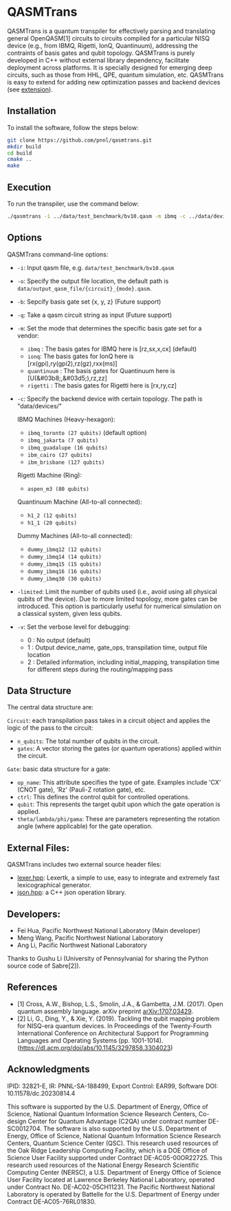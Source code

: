 # QASMTrans
QASMTrans is a quantum transpiler for effectively parsing and translating general OpenQASM[1] circuits to
circuits compiled for a particular NISQ device (e.g., from IBMQ, Rigetti, IonQ, Quantinuum), addressing
the contraints of basis gates and qubit topology. QASMTrans is purely developed in C++ without external
library dependency, facilitate deployment across platforms. It is specially designed for emerging deep
circuits, such as those from HHL, QPE, quantum simulation, etc. QASMTrans is easy to extend for adding 
new optimization passes and backend devices (see [extension](passes/README.md)). 


## Installation
To install the software, follow the steps below:

```bash
git clone https://github.com/pnnl/qasmtrans.git
mkdir build
cd build
cmake ..
make 
```

## Execution
To run the transpiler, use the command below:

```bash
./qasmtrans -i ../data/test_benchmark/bv10.qasm -m ibmq -c ../data/devices/ibmq_toronto -v 1
```

## Options
QASMTrans command-line options:

- `-i`: Input qasm file, e.g.  `data/test_benchmark/bv10.qasm`    

- `-o`: Specify the output file location, the default path is `data/output_qasm_file/{circuit}_{mode}.qasm`.

- `-b`: Sepcify basis gate set {x, y, z} (Future support) 

- `-q`: Take a qasm circuit string as input (Future support)

- `-m`: Set the mode that determines the specific basis gate set for a vendor:
  - `ibmq` : The basis gates for IBMQ here is [rz,sx,x,cx] (default)
  - `ionq`:  The basis gates for IonQ here is [rx(gpi),ry(gpi2),rz(gz),rxx(ms)] 
  - `quantinuum` : The basis gates for Quantinuum here is [U(&#03b8;,&#03d5;),rz,zz]
  - `rigetti` : The basis gates for Rigetti here is [rx,ry,cz] 

- `-c`: Specify the backend device with certain topology. The path is "data/devices/"

    IBMQ Machines (Heavy-hexagon):
    
    - `ibmq_toronto (27 qubits)` (default option)
    - `ibmq_jakarta (7 qubits)`
    - `ibmq_guadalupe (16 qubits)`
    - `ibm_cairo (27 qubits)`
    - `ibm_brisbane (127 qubits)`

    Rigetti Machine (Ring):
    - `aspen_m3 (80 qubits)`

    Quantinuum Machine (All-to-all connected):
    - `h1_2 (12 qubits)`
    - `h1_1 (20 qubits)` 
    
    Dummy Machines (All-to-all connected):
    
    - `dummy_ibmq12 (12 qubits)`
    - `dummy_ibmq14 (14 qubits)`
    - `dummy_ibmq15 (15 qubits)`
    - `dummy_ibmq16 (16 qubits)`
    - `dummy_ibmq30 (30 qubits)` 

- `-limited`: Limit the number of qubits used (i.e., avoid using all physical qubits of the device). Due to more limited topology, more gates can be introduced. This option is
particularly useful for numerical simulation on a classical system, given less qubits.

- `-v`: Set the verbose level for debugging:
  - 0 : No output (default)
  - 1 : Output device_name, gate_ops, transpilation time, output file location
  - 2 : Detailed information, including initial_mapping, transpilation time for different steps during the routing/mapping pass

## Data Structure
The central data structure are:

`Circuit`: each transpilation pass takes in a circuit object and applies the logic of the pass to the circuit:
- `n_qubits`: The total number of qubits in the circuit.
- `gates`: A vector storing the gates (or quantum operations) applied within the circuit.

`Gate`: basic data structure for a gate:
- `op_name`: This attribute specifies the type of gate. Examples include 'CX' (CNOT gate), 'Rz' (Pauli-Z rotation gate), etc.
- `ctrl`: This defines the control qubit for controlled operations.
- `qubit`: This represents the target qubit upon which the gate operation is applied.
- `theta/lambda/phi/gama`: These are parameters representing the rotation angle (where applicable) for the gate operation.

## External Files:
QASMTrans includes two external source header files:
- [lexer.hpp](https://github.com/ArashPartow/lexertk): Lexertk, a simple to use, easy to integrate and extremely fast lexicographical generator.
- [json.hpp](https://github.com/nlohmann/json): a C++ json operation library.

## Developers:
- Fei Hua, Pacific Northwest National Laboratory (Main developer)
- Meng Wang, Pacific Northwest National Laboratory
- Ang Li, Pacific Northwest National Laboratory

Thanks to Gushu Li (University of Pennsylvania) for sharing the Python source code of Sabre[2]).

## References
- [1] Cross, A.W., Bishop, L.S., Smolin, J.A., & Gambetta, J.M. (2017). Open quantum assembly language. arXiv preprint [arXiv:1707.03429](https://arxiv.org/abs/1707.03429).
- [2] Li, G., Ding, Y., & Xie, Y. (2019). Tackling the qubit mapping problem for NISQ-era quantum devices. In Proceedings of the Twenty-Fourth International Conference on Architectural Support for Programming Languages and Operating Systems (pp. 1001-1014).(https://dl.acm.org/doi/abs/10.1145/3297858.3304023)

## Acknowledgments
IPID: 32821-E, IR: PNNL-SA-188499, Export Control: EAR99, Software DOI: 10.11578/dc.20230814.4

This software is supported by the U.S. Department of Energy, Office of Science, National Quantum Information Science Research Centers,
Co-design Center for Quantum Advantage (C2QA) under contract number DE-SC0012704. The software is also supported by the U.S. 
Department of Energy, Office of Science, National Quantum Information Science Research Centers, Quantum Science Center (QSC). This research used
resources of the Oak Ridge Leadership Computing Facility, which is a DOE Office of Science User Facility supported under Contract 
DE-AC05-00OR22725. This research used resources of the National Energy Research Scientific Computing Center (NERSC), a U.S. Department of Energy 
Office of Science User Facility located at Lawrence Berkeley National Laboratory, operated under Contract No. DE-AC02-05CH11231. The Pacific 
Northwest National Laboratory is operated by Battelle for the U.S. Department of Energy under Contract DE-AC05-76RL01830.


